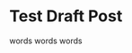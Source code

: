 <!---
title: Draft Post Test
description: Testing the draft post feature
draft: true
-->


# Test Draft Post

words words words
